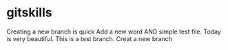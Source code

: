 # gitskills
Creating a new branch is quick
Add a new word AND simple test file.
Today is very beautiful.
This is a test branch.
Creat a new branch

